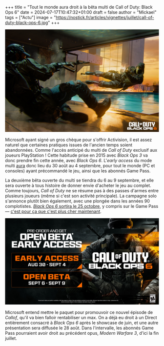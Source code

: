 +++
title = "Tout le monde aura droit à la bêta multi de Call of Duty: Black Ops 6"
date = 2024-07-17T10:47:32+01:00
draft = false
author = "Mickael"
tags = ["Actu"]
image = "https://nostick.fr/articles/vignettes/juillet/call-of-duty-black-ops-6.jpg"
+++

![Call of Duty Black Ops 6](call-of-duty-black-ops-6.jpg "") 

Microsoft ayant signé un gros chèque pour s'offrir Activision, il est assez naturel que certaines pratiques issues de l'ancien temps soient abandonnées. Comme l'accès anticipé du multi de *Call of Duty* exclusif aux joueurs PlayStation ! Cette habitude prise en 2015 avec *Black Ops 3* va donc prendre fin cette année, avec *Black Ops 6*. L'*early access* du mode multi [aura](https://www.callofduty.com/blog/2024/07/call-of-duty-black-ops-6-mp-beta-dates-revealed) donc lieu du 30 août au 4 septembre, pour tout le monde (PC et consoles) ayant précommandé le jeu, ainsi que les abonnés Game Pass.

La deuxième bêta ouverte du multi se tiendra du 6 au 9 septembre, et elle sera ouverte à tous histoire de donner envie d'acheter le jeu au complet. Comme toujours, *Call of Duty* ne se résume pas à des passes d'armes entre plusieurs joueurs (même si c'est son activité principale). La campagne solo s'annonce plutôt bien également, avec une plongée dans les années 90 complotistes. [*Black Ops 6* sortira le 25 octobre](https://nostick.fr/articles/2024/juin/1206-call-of-duty-black-ops-6-rassurer-veterans-seduire-newbies/), y compris sur le Game Pass — [c'est pour ça que c'est plus cher maintenant](https://nostick.fr/articles/2024/juillet/0907-game-pass-xbox-bordel-hausse-prix/).

![Call of Duty Black Ops 6](call-of-duty-black-ops-6-2.jpg "") 

Microsoft entend mettre le paquet pour promouvoir ce nouvel épisode de *Callof*, qu'il va bien falloir rentabiliser un max. On a déjà eu droit à un Direct entièrement consacré à *Black Ops 6* après le showcase de juin, et une autre présentation sera diffusée le 28 août. Dans l'intervalle, les abonnés Game Pass pourraient avoir droit au précédent opus, *Modern Warfare 3*, d'ici la fin juillet.